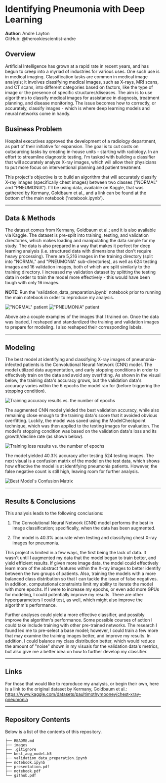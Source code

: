 # Identifying Pneumonia with Deep Learning

**Author**: Andre Layton  
GitHub: @therookiescientist-andre

## Overview

  Artificial Intelligence has grown at a rapid rate in recent years, and has begun to creep into a myriad of industries for various uses. One such use is in medical imaging. Classification tasks are common in medical image analysis; it involves classifying medical images, such as X-rays, MRI scans, and CT scans, into different categories based on factors, like the type of image or the presence of specific structures/diseases. The aim is to use algorithms to classify medical images for assistance in diagnosis, treatment planning, and disease monitoring. The issue becomes how to correctly, or accurately, classify images - which is where deep learning models and neural networks come in handy.

## Business Problem
  Hospital executives approved the development of a radiology department, as part of their initiative for expansion. The goal is to cut costs on outsourcing tasks by creating in-house units - starting with radiology. In an effort to streamline diagnostic testing, I'm tasked with building a classifier that will accurately analyze X-ray images, which will allow their physicians to put more focus on interventional planning and patient treatment.

  This project's objective is to build an algorithm that will accurately classify X-ray images (specifically chest images) between two classes ("NORMAL" and "PNEUMONIA"). I'll be using data, available on Kaggle, that was gathered by Kermany, Goldbaum et al., and a link can be found at the bottom of the main notebook ('notebook.ipynb').
  
***
## Data & Methods

  The dataset comes from Kermany, Goldbaum et al.; and it is also available via Kaggle. The dataset is pre-split into training, testing, and validation directories, which makes loading and manipulating the data simple for my study. The data is also prepared in a way that makes it perfect for deep learning analysis (i.e. structured data with dimensions that don't require heavy processing). There are 5,216 images in the training directory (split into "NORMAL" and "PNEUMONIA" sub-directories), as well as 624 testing images and 16 validation images, both of which are split similarly to the training directory. I increased my validation dataset by splitting the testing data in order to train the model more effectively - this would have been tough with only 16 images. 
  
  **NOTE**: Run the 'validation_data_preparation.ipynb' notebook prior to running the main notebook in order to reproduce my analysis.
  
!["NORMAL" patient](images/x_ray_images.png)                                        !["PNEUMONIA" patient](images/x_ray_images2.png)

  Above are a couple examples of the images that I trained on. Once the data was loaded, I reshaped and standardized the training and validation images to prepare for modeling. I also reshaped their corresponding labels.
  
***
## Modeling

  The best model at identifying and classifying X-ray images of pneumonia-infected patients is the Convolutional Neural Network (CNN) model. The model utilized data augmentation, and early stopping conditions in order to effectively train on the data and avoid any overfitting. As shown in the visual below, the training data's accuracy grows, but the validation data's accuracy varies within the 6 epochs the model ran for (before triggering the stopping condition).
  
![Training accuracy results vs. the number of epochs](images/training_results_visual.png)

  The augmented CNN model yielded the best validation accuracy, while also remaining close enough to the training data's score that it avoided obvious overfitting. Luckily, the model was saved using the ModelCheckpoint technique, which was then applied to the testing images for evaluation. The model's stopping condition was based on the validation data's loss and its growth/decline rate (as shown below).
  
![Training loss results vs. the number of epochs](images/training_results_visual2.png)

  The model yielded 40.3% accuracy after testing 524 testing images. The next visual is a confusion matrix of the model on the test data, which shows how effective the model is at identifying pneumonia patients. However, the false negative count is still high, leaving room for further analysis. 

![Best Model's Confusion Matrix](images/confusion_matrix.png)

***
## Results & Conclusions

This analysis leads to the following conclusions:

   1. The Convolutional Neural Network (CNN) model performs the best in image classification; specifically, when the data has been augmented.

   2. The model is 40.3% accurate when testing and classifying chest X-ray images for pneumonia.

This project is limited in a few ways, the first being the lack of data. It wasn't until I augmented my data that the model began to train better, and yield efficient results. If given more image data, the model could effectively learn more of the abstract features within the X-ray images to better identify between the two groups of patients. Also, training the models with a more balanced class distribution so that I can tackle the issue of false negatives. In addition, computational constraints limit my ability to iterate the model with more epochs. If I were to increase my epochs, or even add more GPUs for modeling, I could potentially improve my results. There are other hyperparameters I could test, as well, which might also improve the algorithm's performance.

Further analyses could yield a more effective classifier, and possibly improve the algorithm's performance. Some possible courses of action I could take include training with other pre-trained networks. The research I found led me to pre-select a base model; however, I could train a few more that may examine the training images better, and improve my results. In addition, I could balance my class distribution better, which would reduce the amount of "noise" shown in my visuals for the validation data's metrics, but also give me a better idea on how to further develop my classifier.

***
## Links
For those that would like to reproduce my analysis, or begin their own, here is a link to the original dataset by Kermany, Goldbaum et al.:
https://www.kaggle.com/datasets/paultimothymooney/chest-xray-pneumonia

***
## Repository Contents
Below is a list of the contents of this repository.

```
├── README.md             
├── images   
├── .gitignore
├── best_aug_model.h5
├── validation_data_preparation.ipynb                              
├── notebook.ipynb
├── presentation.pdf                                
├── notebook.pdf                                
└── github.pdf
